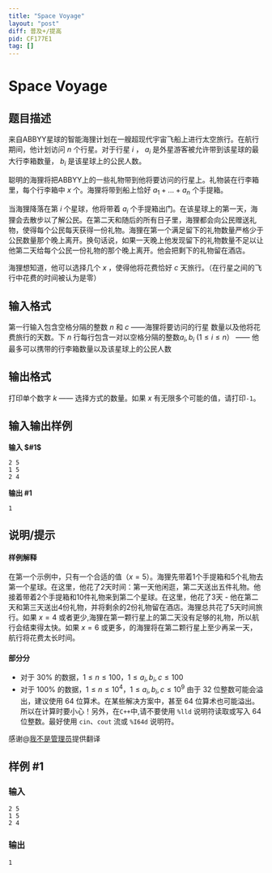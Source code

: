 ```yaml
---
title: "Space Voyage"
layout: "post"
diff: 普及+/提高
pid: CF177E1
tag: []
---
```


# Space Voyage

## 题目描述

来自ABBYY星球的智能海狸计划在一艘超现代宇宙飞船上进行太空旅行。在航行期间，他计划访问 $n$ 个行星。对于行星 $i$ ， $a_{i}$ 是外星游客被允许带到该星球的最大行李箱数量， $b_{i}$ 是该星球上的公民人数。

聪明的海狸将把ABBYY上的一些礼物带到他将要访问的行星上。礼物装在行李箱里，每个行李箱中 $x$ 个。海狸将带到船上恰好 $a_{1}+\dots+a_{n}$ 个手提箱。

当海狸降落在第 $i$ 个星球，他将带着 $a_{i}$ 个手提箱出门。在该星球上的第一天，海狸会去散步以了解公民。在第二天和随后的所有日子里，海狸都会向公民赠送礼物，使得每个公民每天获得一份礼物。海狸在第一个满足留下的礼物数量严格少于公民数量那个晚上离开。换句话说，如果一天晚上他发现留下的礼物数量不足以让他第二天给每个公民一份礼物的那个晚上离开。他会把剩下的礼物留在酒店。

海狸想知道，他可以选择几个 $x$ ，使得他将花费恰好 $c$ 天旅行。（在行星之间的飞行中花费的时间被认为是零）

## 输入格式

第一行输入包含空格分隔的整数 $n$ 和 $c$ ——海狸将要访问的行星 数量以及他将花费旅行的天数。下 $n$ 行每行包含一对以空格分隔的整数$a_{i},b_{i}$ $(1\le i\le n）$ —— 他最多可以携带的行李箱数量以及该星球上的公民人数

## 输出格式

打印单个数字 $k$ —— 选择方式的数量。如果 $x$ 有无限多个可能的值，请打印`-1`。
## 输入输出样例
**输入 $#1$**
```
2 5
1 5
2 4
```
**输出 #1**
```
1
```

## 说明/提示

#### 样例解释
在第一个示例中，只有一个合适的值（$x=5$）。海狸先带着1个手提箱和5个礼物去第一个星球。在这里，他花了2天时间：第一天他闲逛，第二天送出五件礼物。他接着带着2个手提箱和10件礼物来到第二个星球。在这里，他花了3天 - 他在第二天和第三天送出4份礼物，并将剩余的2份礼物留在酒店。海狸总共花了5天时间旅行。如果 $x=4$ 或者更少,海狸在第一颗行星上的第二天没有足够的礼物，所以航行会结束得太快。如果 $x=6$ 或更多，的海狸将在第二颗行星上至少再呆一天，航行将花费太长时间。
#### 部分分
- 对于 $30\%$ 的数据，$1\le n\le 100$，$1\le a_{i},b_{i},c \le 100$
- 对于 $100\%$ 的数据，$1\le n\le 10^{4}$，$1\le a_{i},b_{i},c \le 10^{9}$
由于 32 位整数可能会溢出，建议使用 64 位算术。在某些解决方案中，甚至 64 位算术也可能溢出。所以在计算时要小心！另外，在`C++`中,请不要使用 `%lld` 说明符读取或写入 64 位整数。最好使用 `cin`、`cout` 流或 `%I64d` 说明符。

感谢@[我不是管理员](/user/398726)提供翻译

## 样例 #1

### 输入

```
2 5
1 5
2 4

```

### 输出

```
1

```

